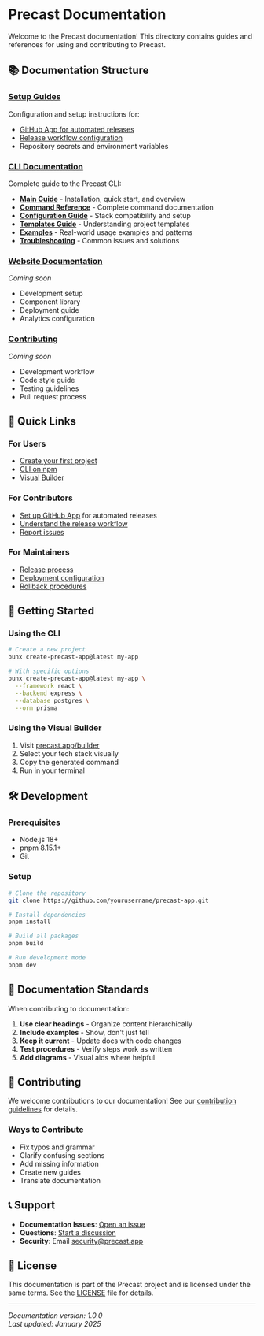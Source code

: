 # Precast Documentation

Welcome to the Precast documentation! This directory contains guides and references for using and contributing to Precast.

## 📚 Documentation Structure

### [Setup Guides](./setup/)
Configuration and setup instructions for:
- [GitHub App for automated releases](./setup/github-app-releases.md)
- [Release workflow configuration](./setup/release-workflow.md)
- Repository secrets and environment variables

### [CLI Documentation](./cli/)
Complete guide to the Precast CLI:
- **[Main Guide](./cli/README.md)** - Installation, quick start, and overview
- **[Command Reference](./cli/commands.md)** - Complete command documentation
- **[Configuration Guide](./cli/configuration.md)** - Stack compatibility and setup
- **[Templates Guide](./cli/templates.md)** - Understanding project templates
- **[Examples](./cli/examples.md)** - Real-world usage examples and patterns
- **[Troubleshooting](./cli/troubleshooting.md)** - Common issues and solutions

### [Website Documentation](./website/)
*Coming soon*
- Development setup
- Component library
- Deployment guide
- Analytics configuration

### [Contributing](./contributing/)
*Coming soon*
- Development workflow
- Code style guide
- Testing guidelines
- Pull request process

## 🚀 Quick Links

### For Users
- [Create your first project](https://precast.app)
- [CLI on npm](https://www.npmjs.com/package/create-precast-app)
- [Visual Builder](https://precast.app/builder)

### For Contributors
- [Set up GitHub App](./setup/github-app-releases.md) for automated releases
- [Understand the release workflow](./setup/release-workflow.md)
- [Report issues](https://github.com/yourusername/precast-app/issues)

### For Maintainers
- [Release process](./setup/release-workflow.md#how-releases-work)
- [Deployment configuration](./setup/release-workflow.md#deployment-configuration)
- [Rollback procedures](./setup/release-workflow.md#rollback-process)

## 📖 Getting Started

### Using the CLI

```bash
# Create a new project
bunx create-precast-app@latest my-app

# With specific options
bunx create-precast-app@latest my-app \
  --framework react \
  --backend express \
  --database postgres \
  --orm prisma
```

### Using the Visual Builder

1. Visit [precast.app/builder](https://precast.app/builder)
2. Select your tech stack visually
3. Copy the generated command
4. Run in your terminal

## 🛠️ Development

### Prerequisites
- Node.js 18+
- pnpm 8.15.1+
- Git

### Setup
```bash
# Clone the repository
git clone https://github.com/yourusername/precast-app.git

# Install dependencies
pnpm install

# Build all packages
pnpm build

# Run development mode
pnpm dev
```

## 📝 Documentation Standards

When contributing to documentation:

1. **Use clear headings** - Organize content hierarchically
2. **Include examples** - Show, don't just tell
3. **Keep it current** - Update docs with code changes
4. **Test procedures** - Verify steps work as written
5. **Add diagrams** - Visual aids where helpful

## 🤝 Contributing

We welcome contributions to our documentation! See our [contribution guidelines](./contributing/README.md) for details.

### Ways to Contribute
- Fix typos and grammar
- Clarify confusing sections
- Add missing information
- Create new guides
- Translate documentation

## 📞 Support

- **Documentation Issues**: [Open an issue](https://github.com/yourusername/precast-app/issues/new?labels=documentation)
- **Questions**: [Start a discussion](https://github.com/yourusername/precast-app/discussions)
- **Security**: Email security@precast.app

## 📄 License

This documentation is part of the Precast project and is licensed under the same terms. See the [LICENSE](../LICENSE) file for details.

---

*Documentation version: 1.0.0*  
*Last updated: January 2025*